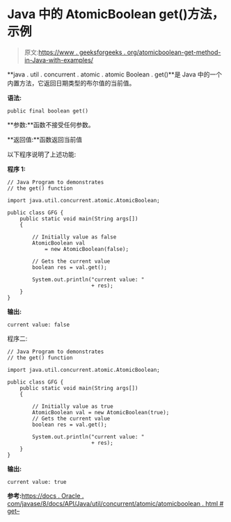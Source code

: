 # Java 中的 AtomicBoolean get()方法，示例

> 原文:[https://www . geeksforgeeks . org/atomicboolean-get-method-in-Java-with-examples/](https://www.geeksforgeeks.org/atomicboolean-get-method-in-java-with-examples/)

**java . util . concurrent . atomic . atomic Boolean . get()**是 Java 中的一个内置方法，它返回日期类型的布尔值的当前值。

**语法:**

```
public final boolean get()

```

**参数:**函数不接受任何参数。

**返回值:**函数返回当前值

以下程序说明了上述功能:

**程序 1:**

```
// Java Program to demonstrates
// the get() function

import java.util.concurrent.atomic.AtomicBoolean;

public class GFG {
    public static void main(String args[])
    {

        // Initially value as false
        AtomicBoolean val
            = new AtomicBoolean(false);

        // Gets the current value
        boolean res = val.get();

        System.out.println("current value: "
                           + res);
    }
}
```

**输出:**

```
current value: false

```

程序二:

```
// Java Program to demonstrates
// the get() function

import java.util.concurrent.atomic.AtomicBoolean;

public class GFG {
    public static void main(String args[])
    {

        // Initially value as true
        AtomicBoolean val = new AtomicBoolean(true);
        // Gets the current value
        boolean res = val.get();

        System.out.println("current value: "
                           + res);
    }
}
```

**输出:**

```
current value: true

```

**参考:**[https://docs . Oracle . com/javase/8/docs/API/Java/util/concurrent/atomic/atomicboolean . html # get–](https://docs.oracle.com/javase/8/docs/api/java/util/concurrent/atomic/AtomicBoolean.html#get--)
